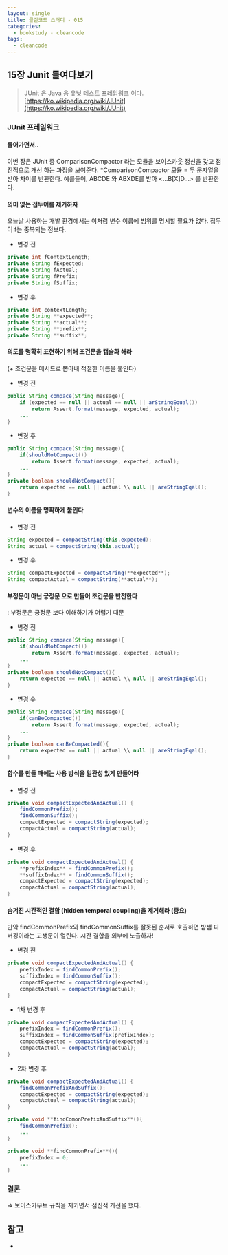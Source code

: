 ```yaml
---
layout: single
title: 클린코드 스터디 - 015
categories: 
  - bookstudy - cleancode
tags: 
  - cleancode
---
```


## 15장 Junit 들여다보기

> JUnit 은 Java 용 유닛 테스트 프레임워크 이다.
> [https://ko.wikipedia.org/wiki/JUnit](https://ko.wikipedia.org/wiki/JUnit)

### JUnit 프레임워크

#### 들어가면서..

이번 장은 JUnit 중 ComparisonCompactor 라는 모듈을 보이스카웃 정신을 갖고 점진적으로 개선 하는 과정을 보여준다.
*ComparisonCompactor 모듈 = 두 문자열을 받아 차이를 반환한다.
예를들어, ABCDE 와 ABXDE를 받아 <...B[X]D...> 를 반환한다.

#### 의미 없는 접두어를 제거하자

오늘날 사용하는 개발 환경에서는 이처럼 변수 이름에 범위를 명시할 필요가 없다. 접두어 f는 중복되는 정보다.

- 변경 전

```java
private int fContextLength;
private String fExpected;
private String fActual;
private String fPrefix;
private String fSuffix;
```

- 변경 후

```java
private int contextLength;
private String **expected**;
private String **actual**;
private String **prefix**;
private String **suffix**;
```

#### 의도를 명확히 표현하기 위해 조건문을 캡슐화 해라
(+ 조건문을 메서드로 뽑아내 적절한 이름을 붙인다)

- 변경 전

```java
public String compace(String message){
	if (expected == null || actual == null || arStringEqual())
		return Assert.format(message, expected, actual);
	...
}
```

- 변경 후

```java
public String compace(String message){
	if(shouldNotCompact())
		return Assert.format(message, expected, actual);
	...
}
private boolean shouldNotCompact(){
	return expected == null || actual \\ null || areStringEqal();
}
```

#### 변수의 이름을 명확하게 붙인다

- 변경 전

```java
String expected = compactString(this.expected); 
String actual = compactString(this.actual);
```

- 변경 후

```java
String compactExpected = compactString(**expected**); 
String compactActual = compactString(**actual**);
```

#### 부정문이 아닌 긍정문 으로 만들어 조건문을 반전한다

: 부정문은 긍정문 보다 이해하기가 어렵기 때문

- 변경 전

```java
public String compace(String message){
	if(shouldNotCompact())
		return Assert.format(message, expected, actual);
	...
}
private boolean shouldNotCompact(){
	return expected == null || actual \\ null || areStringEqal();
}
```

- 변경 후

```java
public String compace(String message){
	if(canBeCompacted())
		return Assert.format(message, expected, actual);
	...
}
private boolean canBeCompacted(){
	return expected == null || actual \\ null || areStringEqal();
}
```

#### 함수를 만들 때에는 사용 방식을 일관성 있게 만들어라

- 변경 전

```java
private void compactExpectedAndActual() { 
	findCommonPrefix(); 
	findCommonSuffix(); 
	compactExpected = compactString(expected); 
	compactActual = compactString(actual); 
}
```

- 변경 후

```java
private void compactExpectedAndActual() { 
	**prefixIndex** = findCommonPrefix(); 
	**suffixIndex** = findCommonSuffix(); 
	compactExpected = compactString(expected); 
	compactActual = compactString(actual); 
}
```

#### 숨겨진 시간적인 결합 (hidden temporal coupling)을 제거해라 (중요)

만약 findCommonPrefix와 findCommonSuffix를 잘못된 순서로 호출하면 밤샘 디버깅이라는 고생문이 열린다. 시간 결합을 외부에 노출하자!

- 변경 전

```java
private void compactExpectedAndActual() { 
	prefixIndex = findCommonPrefix(); 
	suffixIndex = findCommonSuffix(); 
	compactExpected = compactString(expected); 
	compactActual = compactString(actual); 
}
```

- 1차 변경 후

```java
private void compactExpectedAndActual() { 
	prefixIndex = findCommonPrefix(); 
	suffixIndex = findCommonSuffix(prefixIndex); 
	compactExpected = compactString(expected); 
	compactActual = compactString(actual); 
}
```

- 2차 변경 후

```java
private void compactExpectedAndActual() { 
	findCommonPrefixAndSuffix();
	compactExpected = compactString(expected); 
	compactActual = compactString(actual); 
}

private void **findComonPrefixAndSuffix**(){
	findCommonPrefix();
	...
}

private void **findCommonPrefix**(){
	prefixIndex = 0;
	...
}
```

### 결론

⇒ 보이스카우트 규칙을 지키면서 점진적 개선을 했다.

## 참고
- 